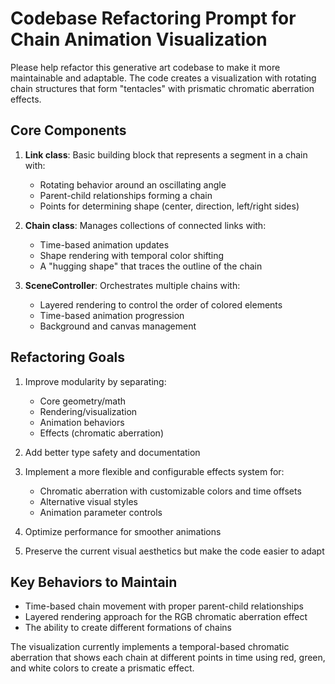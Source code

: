 # Codebase Refactoring Prompt for Chain Animation Visualization

Please help refactor this generative art codebase to make it more maintainable and adaptable. The code creates a visualization with rotating chain structures that form "tentacles" with prismatic chromatic aberration effects.

## Core Components

1. **Link class**: Basic building block that represents a segment in a chain with:

   - Rotating behavior around an oscillating angle
   - Parent-child relationships forming a chain
   - Points for determining shape (center, direction, left/right sides)

2. **Chain class**: Manages collections of connected links with:

   - Time-based animation updates
   - Shape rendering with temporal color shifting
   - A "hugging shape" that traces the outline of the chain

3. **SceneController**: Orchestrates multiple chains with:
   - Layered rendering to control the order of colored elements
   - Time-based animation progression
   - Background and canvas management

## Refactoring Goals

1. Improve modularity by separating:

   - Core geometry/math
   - Rendering/visualization
   - Animation behaviors
   - Effects (chromatic aberration)

2. Add better type safety and documentation

3. Implement a more flexible and configurable effects system for:

   - Chromatic aberration with customizable colors and time offsets
   - Alternative visual styles
   - Animation parameter controls

4. Optimize performance for smoother animations

5. Preserve the current visual aesthetics but make the code easier to adapt

## Key Behaviors to Maintain

- Time-based chain movement with proper parent-child relationships
- Layered rendering approach for the RGB chromatic aberration effect
- The ability to create different formations of chains

The visualization currently implements a temporal-based chromatic aberration that shows each chain at different points in time using red, green, and white colors to create a prismatic effect.
